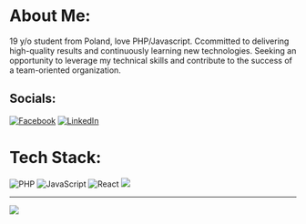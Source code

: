 # About Me:
19 y/o student from Poland, love PHP/Javascript. Ccommitted to delivering high-quality results and continuously learning new technologies. Seeking an opportunity to leverage my technical skills and contribute to the success of a team-oriented organization.


## Socials:
[![Facebook](https://img.shields.io/badge/Facebook-%231877F2.svg?logo=Facebook&logoColor=white)](https://www.facebook.com/profile.php?id=100081202993440) [![LinkedIn](https://img.shields.io/badge/LinkedIn-%230077B5.svg?logo=linkedin&logoColor=white)](https://www.linkedin.com/in/mikita-vydrankou-a4b136283/) 

# Tech Stack:
![PHP](https://img.shields.io/badge/php-%23777BB4.svg?style=for-the-badge&logo=php&logoColor=white) ![JavaScript](https://img.shields.io/badge/javascript-%23323330.svg?style=for-the-badge&logo=javascript&logoColor=%23F7DF1E) ![React](https://img.shields.io/badge/react-%2320232a.svg?style=for-the-badge&logo=react&logoColor=%2361DAFB)
![](https://github-readme-stats.vercel.app/api/top-langs/?username=mikitavydrankou&theme=dark&hide_border=false&include_all_commits=false&count_private=false&layout=compact)


---
[![](https://visitcount.itsvg.in/api?id=mikitavydrankou&icon=0&color=0)](https://visitcount.itsvg.in)

<!-- Proudly created with GPRM ( https://gprm.itsvg.in ) -->
